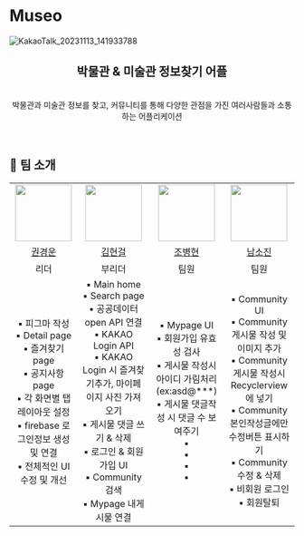 # Museo
![KakaoTalk_20231113_141933788](https://github.com/ProjectMuseo/Museo/assets/139110963/abe612e3-b496-43c4-b826-6f7462655086)

<div align="center">
   <h2>박물관 & 미술관 정보찾기 어플</h2>
   <p>
   </br>
      박물관과 미술관 정보를 찾고, 커뮤니티를 통해 다양한 관점을 가진 여러사람들과 소통하는 어플리케이션 </p>
   <br>
</div>


## 🔳 팀 소개

<table>
   <tr>
      <td align="center"><img src="https://github.com/kwonkyungun.png" width="100"/></td>
      <td align="center"><img src="https://github.com/werds7890.png" width="100"></td>
      <td align="center"><img src="https://github.com/cbh1992.png" width="100"/></td>
    <td align="center"><img src="https://github.com/nsojin.png" width="100"></td>
   </tr>   
   <tr>
      <td align="center"><a href="https://github.com/kwonkyungun">권경운</a></td>
      <td align="center"><a href="https://github.com/werds7890">김현걸</a></td>
      <td align="center"><a href="https://github.com/cbh1992">조병현</a></td>
      <td align="center"><a href="https://github.com/nsojin">남소진</a> </td>
   </tr>
  <tr>
      <td align="center">리더</td>
      <td align="center">부리더</td>
      <td align="center">팀원</td>
      <td align="center">팀원</td>
   </tr>
      <tr>
      <td align="center">
        ▪️ 피그마 작성<br/>
        ▪️ Detail page<br/>
        ▪️ 즐겨찾기 page<br/>
        ▪️ 공지사항 page<br/>
        ▪️ 각 화면별 탭 레이아웃 설정<br/>
        ▪️ firebase 로그인정보 생성 및 연결<br/>
        ▪️ 전체적인 UI 수정 및 개선
      </td>
      <td align="center">
        ▪️ Main home<br/>
        ▪️ Search page<br/>
        ▪️ 공공데이터 open API 연결<br/>
        ▪️ KAKAO Login API<br/>
        ▪️ KAKAO Login 시 즐겨찾기추가, 마이페이지 사진 가져오기<br/>
        ▪️ 게시물 댓글 쓰기 & 삭제<br/>
        ▪️ 로그인 & 회원가입 UI<br/>
        ▪️ Community 검색<br/>
        ▪️ Mypage 내게시물 연결
      </td>
      <td align="center">
        ▪️ Mypage UI<br/>
        ▪️ 회원가입 유효성 검사<br/>
        ▪️ 게시물 작성시 아이디 가림처리(ex:asd@***)<br/>
        ▪️ 게시물 댓글작성 시 댓글 수 보여주기<br/>
        ▪️ <br/>
        ▪️ <br/>
        ▪️ <br/>
        ▪️ <br/>
      </td>
      <td align="center">
        ▪️ Community UI<br/>
        ▪️ Community 게시물 작성 및 이미지 추가<br/>
        ▪️ Community 게시물 작성시 Recyclerview에 넣기<br/>
        ▪️ Community 본인작성글에만 수정버튼 표시하기<br/>
        ▪️ Community 수정 & 삭제<br/>
        ▪️ 비회원 로그인<br/>
        ▪️ 회원탈퇴<br/>
      </td>
   </tr>
</table>
